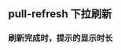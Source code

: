 <div class="demo-header">
<p class="overviewicon">
  <span class="wapi-ui-pull-refresh"/>
</p>

## pull-refresh 下拉刷新

<mobile-uxlink widget-name="PullRefresh"></mobile-uxlink>
</div>

### 刷新完成时，提示的显示时长

<mobile-view link="pull-refresh/success-duration"></mobile-view>

<br>
